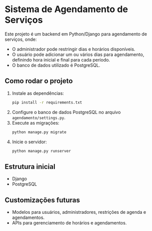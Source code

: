 # Sistema de Agendamento de Serviços

Este projeto é um backend em Python/Django para agendamento de serviços, onde:
- O administrador pode restringir dias e horários disponíveis.
- O usuário pode adicionar um ou vários dias para agendamento, definindo hora inicial e final para cada período.
- O banco de dados utilizado é PostgreSQL.

## Como rodar o projeto

1. Instale as dependências:
   ```bash
   pip install -r requirements.txt
   ```
2. Configure o banco de dados PostgreSQL no arquivo `agendamento/settings.py`.
3. Execute as migrações:
   ```bash
   python manage.py migrate
   ```
4. Inicie o servidor:
   ```bash
   python manage.py runserver
   ```

## Estrutura inicial
- Django
- PostgreSQL

## Customizações futuras
- Modelos para usuários, administradores, restrições de agenda e agendamentos.
- APIs para gerenciamento de horários e agendamentos.
